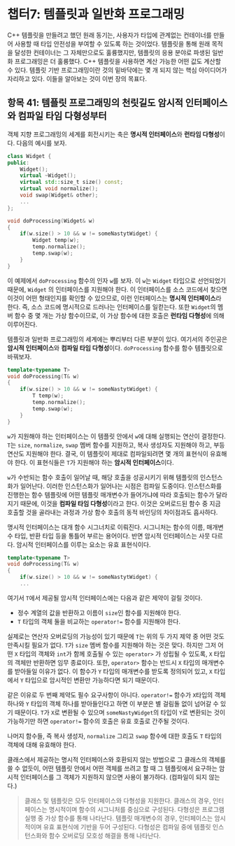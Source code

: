 # 챕터7: 템플릿과 일반화 프로그래밍

C++ 템플릿을 만들려고 했던 원래 동기는, 사용자가 타입에 관계없는 컨테이너를 만들어 사용할 때 타입 안전성을 부여할 수 있도록 하는 것이었다. 템플릿을 통해 원래 목적을 달성한 컨테이너는 그 자체만으로도 훌륭했지만, 템플릿의 응용 분야로 파생된 일반화 프로그래밍은 더 훌륭했다. C++ 템플릿을 사용하면 계산 가능한 어떤 값도 계산할 수 있다. 템플릿 기반 프로그래밍이란 것의 밑바닥에는 몇 개 되지 않는 핵심 아이디어가 자리하고 있다. 이들을 알아보는 것이 이번 장의 목표다.

## 항목 41: 템플릿 프로그래밍의 천릿길도 암시적 인터페이스와 컴파일 타임 다형성부터

객체 지향 프로그래밍의 세계를 회전시키는 축은 **명시적 인터페이스**와 **런타임 다형성**이다. 다음의 예시를 보자.

```cpp
class Widget {
public:
	Widget();
	virtual ~Widget();
	virtual std::size_t size() const;
	virtual void normalize();
	void swap(Widget& other);
	...
};

void doProcessing(Widget& w)
{
	if(w.size() > 10 && w != someNastytWidget) {
		Widget temp(w);
		temp.normalize();
		temp.swap(w);
	}
}
```

이 예제에서 `doProcessing` 함수의 인자 `w`를 보자. 이 `w`는 `Widget` 타입으로 선언되었기 때문에, `Widget` 의 인터페이스를 지원해야 한다. 이 인터페이스를 소스 코드에서 찾으면 이것이 어떤 형태인지를 확인할 수 있으므로, 이런 인터페이스는 **명시적 인터페이스**라 한다. 즉, 소스 코드에 명시적으로 드러나는 인터페이스를 일컫는다. 또한 `Widget`의 멤버 함수 중 몇 개는 가상 함수이므로, 이 가상 함수에 대한 호출은 **런타임 다형성**에 의해 이루어진다.

템플릿과 일반화 프로그래밍의 세계에는 뿌리부터 다른 부분이 있다. 여기서의 주인공은 **암시적 인터페이스**와 **컴파일 타임 다형성**이다. `doProcessing` 함수를 함수 템플릿으로 바꿔보자.

```cpp
template<typename T>
void doProcessing(T& w)
{
	if(w.size() > 10 && w != someNastytWidget) {
		T temp(w);
		temp.normalize();
		temp.swap(w);
	}
}
```

`w`가 지원해야 하는 인터페이스는 이 템플릿 안에서 `w`에 대해 실행되는 연산이 결정한다. `T`는 `size`, `normalize`, `swap` 멤버 함수를 지원하고, 복사 생성자도 지원해야 하고, 부등 연산도 지원해야 한다. 결국, 이 템플릿이 제대로 컴파일되려면 몇 개의 표현식이 유효해야 한다. 이 표현식들은 `T`가 지원해야 하는 **암시적 인터페이스**이다. 

`w`가 수반되는 함수 호출이 일어날 때, 해당 호출을 성공시키기 위해 템플릿의 인스턴스화가 일어난다. 이러한 인스턴스화가 일어나는 시점은 컴파일 도중이다. 인스턴스화를 진행한는 함수 템플릿에 어떤 템플릿 매개변수가 들어가냐에 따라 호출되는 함수가 달라지기 때문에, 이것을 **컴파일 타임 다형성**이라고 한다. 이것은 오버로드된 함수 중 지금 호출할 것을 골라내는 과정과 가상 함수 호출의 동적 바인딩의 차이점과도 흡사하다.

명시적 인터페이스는 대개 함수 시그너치로 이뤄진다. 시그니처는 함수의 이름, 매개변수 타입, 반환 타입 등을 통틀어 부르는 용어이다. 반면 암시적 인터페이스는 사뭇 다르다. 암시적 인터페이스를 이루는 요소는 유효 표현식이다.

```cpp
template<typename T>
void doProcessing(T& w)
{
	if(w.size() > 10 && w != someNastytWidget) {
	...
```

여기서 `T`에서 제공될 암시적 인터페이스에는 다음과 같은 제약이 걸릴 것이다.

- 정수 계열의 값을 반환하고 이름이 `size`인 함수를 지원해야 한다.
- `T` 타입의 객체 둘을 비교하는 `operator!=` 함수를 지원해야 한다.

실제로는 연산자 오버로딩의 가능성이 있기 때문에 `T`는 위의 두 가지 제약 중 어떤 것도 만족시킬 필요가 없다. `T`가 `size` 멤버 함수를 지원해야 하는 것은 맞다. 하지만 그저 어떤 `X` 타입의 객체와 `int`가 함께 호출될 수 있는 `operator>` 가 성립될 수 있도록, `X` 타입의 객체만 반환하면 임무 종료이다. 또한, `operator>` 함수는 반드시 `X` 타입의 매개변수를 받아들일 이유가 없다. 이 함수가 `Y` 타입의 매개변수를 받도록 정의되어 있고, `X` 타입에서 `Y` 타입으로 암시적인 변환만 가능하다면 되기 때문이다.

같은 이유로 두 번째 제약도 필수 요구사항이 아니다. `operator!=` 함수가 `X`타입의 객체 하나와 `Y` 타입의 객체 하나를 받아들인다고 하면 이 부분은 별 걸림돌 없이 넘어갈 수 있기 때문이다. `T`가 `X`로 변환될 수 있으며 `someNastyWidget`의 타입이 `Y`로 변환되는 것이 가능하기만 하면 `operator!=` 함수의 호출은 유효 호출로 간주될 것이다.

나머지 함수들, 즉 복사 생성자, `normalize` 그리고 `swap` 함수에 대한 호출도 `T` 타입의 객체에 대해 유효해야 한다.

클래스에서 제공하는 명시적 인터페이스와 호환되지 않는 방법으로 그 클래스의 객체를 쓸 수 없듯이, 어떤 템플릿 안에서 어떤 객체를 쓰려고 할 때 그 템플릿에서 요구하는 암시적 인터페이스를 그 객체가 지원하지 않으면 사용이 불가하다. (컴파일이 되지 않는다.)

> 클래스 및 템플릿은 모두 인터페이스와 다형성을 지원한다.
클래스의 경우, 인터페이스는 명시적이며 함수의 시그니처를 중심으로 구성된다. 다형성은 프로그램 실행 중 가상 함수를 통해 나타난다.
템플릿 매개변수의 경우, 인터페이스는 암시적이며 유효 표현식에 기반을 두어 구성된다. 다형성은 컴파일 중에 템플릿 인스턴스화와 함수 오버로딩 모호성 해결을 통해 나타난다.